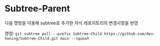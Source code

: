 # Subtree-Parent
다음 명령을 이용해 subtree로 추가한 자식 레포지토리의 변경사항을 반영

명령: `git subtree pull --prefix Subtree-Child https://github.com/dev-honing/Subtree-Child.git main --squash`